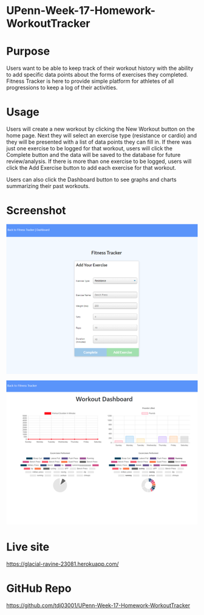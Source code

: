 # UPenn-Week-17-Homework-WorkoutTracker

# Purpose

Users want to be able to keep track of their workout history with the ability to add specific data points about the forms of exercises they completed. Fitness Tracker is here to provide simple platform for athletes of all progressions to keep a log of their activities.

# Usage

Users will create a new workout by clicking the New Workout button on the home page. Next they will select an exercise type (resistance or cardio) and they will be presented with a list of data points they can fill in. If there was just one exercise to be logged for that workout, users will click the Complete button and the data will be saved to the database for future review/analysis. If there is more than one exercise to be logged, users will click the Add Exercise button to add each exercise for that workout.  

Users can also click the Dashboard button to see graphs and charts summarizing their past workouts.

# Screenshot

![Screenshot](./Develop/public/img/app-screenshot.png)

![Screenshot](./Develop/public/img/app-screenshot2.png)


# Live site

https://glacial-ravine-23081.herokuapp.com/


# GitHub Repo

https://github.com/tdj03001/UPenn-Week-17-Homework-WorkoutTracker

